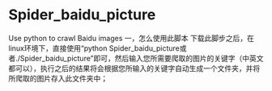 # Spider_baidu_picture
Use python to crawl Baidu images
一，怎么使用此脚本
  下载此脚步之后，在linux环境下，直接使用“python Spider_baidu_picture或者./Spider_baidu_picture”即可，然后输入您所需要爬取的图片的关键字（中英文都可以），执行之后的结果将会根据您所输入的关键字自动生成一个文件夹，并将所爬取的图片存入此文件夹中；
